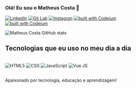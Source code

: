 ### Olá! Eu sou o Matheus Costa 👋

[![LinkedIn](https://img.shields.io/badge/LinkedIn-0077B5?style=for-the-badge&logo=linkedin&logoColor=white)](https://www.linkedin.com/in/matheus-florentino-costa/)
[![Git Lab](https://img.shields.io/badge/GitLab-330F63?style=for-the-badge&logo=gitlab&logoColor=white)](https://gitlab.com/Matheus_Costa)
[![Instagran](https://img.shields.io/badge/Instagram-E4405F?style=for-the-badge&logo=instagram&logoColor=white)](https://www.instagram.com/_mattheus_costa_/)
[![built with Codeium](https://codeium.com/badges/main)](https://codeium.com)
[![built with Codeium](https://codeium.com/badges/main)](https://codeium.com/profile/selfishly-dreamy-caiman-52505)

![Matheus Costa GitHub stats](https://github-readme-stats.vercel.app/api?username=devmatheuscosta&show_icons=true&theme=dracula)

## Tecnologias que eu uso no meu dia a dia

<div style="display: inline_block"><br/>
    <img align="center" alt="HTML5" src="https://img.shields.io/badge/HTML5-E34F26?style=for-the-badge&logo=html5&logoColor=white"/>
    <img align="center" alt="CSS" src="https://img.shields.io/badge/CSS3-1572B6?style=for-the-badge&logo=css3&logoColor=white"/>
    <img align="center" alt="JavaScript" src="https://img.shields.io/badge/JavaScript-F7DF1E?style=for-the-badge&logo=javascript&logoColor=black"/>
    <img align="center" alt="Vue JS" src="https://img.shields.io/badge/Vue.js-35495E?style=for-the-badge&logo=vue.js&logoColor=4FC08D"/>
</div><br/>

Apaixonado por tecnologia, educação e aprendizagem!
